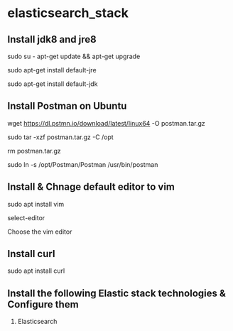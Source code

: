 # elasticsearch_stack

Install jdk8 and jre8
---------------------
sudo su -
apt-get update && apt-get upgrade

sudo apt-get install default-jre

sudo apt-get install default-jdk

Install Postman on Ubuntu
-------------------------

wget https://dl.pstmn.io/download/latest/linux64 -O postman.tar.gz

sudo tar -xzf postman.tar.gz -C /opt

rm postman.tar.gz

sudo ln -s /opt/Postman/Postman /usr/bin/postman

Install & Chnage default editor to vim
--------------------------------------
sudo apt install vim

select-editor

Choose the vim editor

Install curl
-------------

sudo apt install curl

Install the following Elastic stack technologies & Configure them
-----------------------------------------------------------------
1. Elasticsearch
